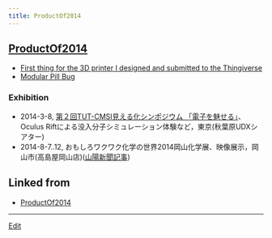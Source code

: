 ```yaml
---
title: ProductOf2014
---
```


## [ProductOf2014](/ProductOf2014)

*  [First thing for the 3D printer I designed and submitted to the Thingiverse](http://www.thingiverse.com/thing:346416)
* [Modular Pill Bug](http://www.thingiverse.com/thing:446015)

### Exhibition

* 2014-3-8, [第２回TUT-CMSI見える化シンポジウム 「電子を魅せる」](http://www.cms-initiative.jp/ja/events/20140308_mieruka)、Oculus Riftによる没入分子シミュレーション体験など，東京(秋葉原UDXシアター)
* 2014-8-7..12, おもしろワクワク化学の世界2014岡山化学展、映像展示，岡山市(高島屋岡山店)([山陽新聞記事](http://www.sanyonews.jp/movie/detail/52205/?rct=))


## Linked from

* [ProductOf2014](/ProductOf2014)


----

[Edit](https://github.com/vitroid/vitroid.github.io/edit/master/MD/ProductOf2014.md)

